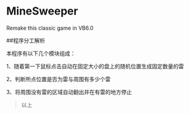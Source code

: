 # MineSweeper
Remake this classic game in VB6.0


##程序分工解析


本程序有以下几个模块组成：


1、随着第一下鼠标点击自动在固定大小的盘上的随机位置生成固定数量的雷


2、判断所点位置是否为雷与周围有多少个雷


3、将周围没有雷的区域自动翻出并在有雷的地方停止

>以上
